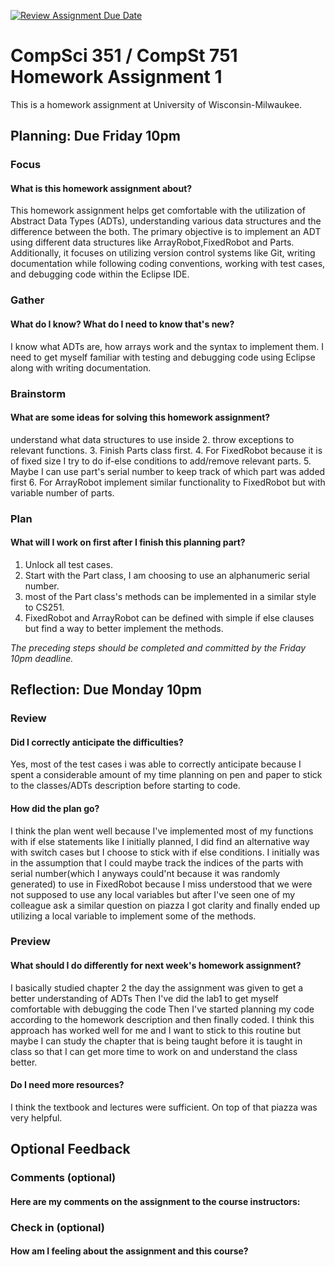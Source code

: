 [![Review Assignment Due Date](https://classroom.github.com/assets/deadline-readme-button-24ddc0f5d75046c5622901739e7c5dd533143b0c8e959d652212380cedb1ea36.svg)](https://classroom.github.com/a/pVr9Xk_w)
# CompSci 351 / CompSt 751 Homework Assignment 1

This is a homework assignment at University of Wisconsin-Milwaukee.

## Planning: Due Friday 10pm

### Focus

#### What is this homework assignment about?
This homework assignment helps get comfortable with the utilization of Abstract Data Types (ADTs), understanding various data structures and the difference between the both. The primary objective is to implement an ADT using different data structures like ArrayRobot,FixedRobot and Parts. Additionally, it focuses on utilizing version control systems like Git, writing documentation while following coding conventions, working with test cases, and debugging code within the Eclipse IDE.

### Gather

#### What do I know?  What do I need to know that's new?
I know what ADTs are, how arrays work and the syntax to implement them. I need to get myself familiar with testing and debugging code using Eclipse along with writing documentation. 

### Brainstorm

#### What are some ideas for solving this homework assignment?
understand what data structures to use inside 
2. throw exceptions to relevant functions.
3. Finish Parts class first.
4. For FixedRobot because it is of fixed size I try to do if-else conditions to add/remove relevant parts.
5. Maybe I can use part's serial number to keep track of which part was added first
6. For ArrayRobot implement similar functionality to FixedRobot but with variable number of parts.
 
### Plan

#### What will I work on first after I finish this planning part?
1. Unlock all test cases.
2. Start with the Part class, I am choosing to use an alphanumeric serial number.
3. most of the Part class's methods can be implemented in a similar style to CS251.
4. FixedRobot and ArrayRobot can be defined with simple if else clauses but find a way to better implement the methods.

*The preceding steps should be completed and committed by the
Friday 10pm deadline.*

## Reflection: Due Monday 10pm

### Review

#### Did I correctly anticipate the difficulties?
Yes, most of the test cases i was able to correctly anticipate because I spent a considerable amount of my time planning on pen and paper to stick to the classes/ADTs description before starting to code.

#### How did the plan go?
I think the plan went well because I've implemented most of my functions with if else statements like I initially planned, I did find an alternative way with switch cases but I choose to stick with if else conditions. I initially was in the assumption that I could maybe track the indices of the parts with serial number(which I anyways could'nt because it was randomly generated) to use in FixedRobot because I miss understood that we were not supposed to use any local variables but after I've seen one of my colleague ask a similar question on piazza I got clarity and finally ended up utilizing a local variable to implement some of the methods.
### Preview

#### What should I do differently for next week's homework assignment?
I basically studied chapter 2 the day the assignment was given to get a better understanding of ADTs
Then I've did the lab1 to get myself comfortable with debugging the code 
Then I've started planning my code according to the homework description and then finally coded.
I think this approach has worked well for me and I want to stick to this routine but maybe I can study the chapter that is being taught before it is taught in class so that I can get more time to work on and understand the class better.

#### Do I need more resources?
I think the textbook and lectures were sufficient. On top of that piazza was very helpful.

## Optional Feedback

### Comments (optional)

#### Here are my comments on the assignment to the course instructors:

### Check in (optional)

#### How am I feeling about the assignment and this course?
